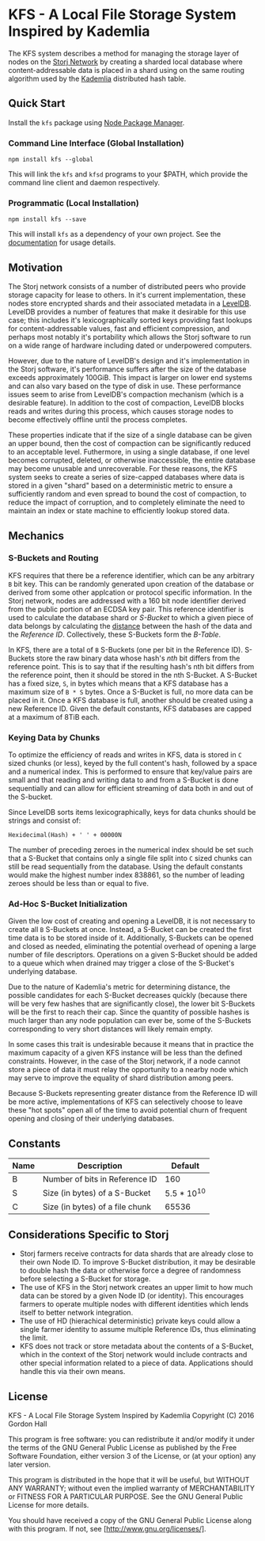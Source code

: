 KFS - A Local File Storage System Inspired by Kademlia
======================================================

The KFS system describes a method for managing the storage layer of nodes on 
the [Storj Network] by creating a sharded local database where 
content-addressable data is placed in a shard using on the same routing 
algorithm used by the [Kademlia] distributed hash table.

Quick Start
-----------

Install the `kfs` package using [Node Package Manager].

### Command Line Interface (Global Installation)

```
npm install kfs --global
```

This will link the `kfs` and `kfsd` programs to your $PATH, which provide the 
command line client and daemon respectively.

### Programmatic (Local Installation)

```
npm install kfs --save
```

This will install `kfs` as a dependency of your own project. See the 
[documentation] for usage details.

Motivation
----------

The Storj network consists of a number of distributed peers who provide 
storage capacity for lease to others. In it's current implementation, these 
nodes store encrypted shards and their associated metadata in a [LevelDB]. 
LevelDB provides a number of features that make it desirable for this use 
case; this includes it's lexicographically sorted keys providing fast lookups 
for content-addressable values, fast and efficient compression, and perhaps 
most notably it's portability which allows the Storj software to run on a 
wide range of hardware including dated or underpowered computers.

However, due to the nature of LevelDB's design and it's implementation in 
the Storj software, it's performance suffers after the size of the database 
exceeds approximately 100GiB. This impact is larger on lower end systems and 
can also vary based on the type of disk in use. These performance issues seem 
to arise from LevelDB's compaction mechanism (which is a desirable feature).
In addition to the cost of compaction, LevelDB blocks reads and writes during 
this process, which causes storage nodes to become effectively offline until 
the process completes. 

These properties indicate that if the size of a single database can be given an 
upper bound, then the cost of compaction can be significantly reduced to an 
acceptable level. Futhermore, in using a single database, if one level becomes 
corrupted, deleted, or otherwise inaccessible, the entire database may become 
unusable and unrecoverable. For these reasons, the KFS system seeks to create 
a series of size-capped databases where data is stored in a given "shard" 
based on a deterministic metric to ensure a sufficiently random and even 
spread to bound the cost of compaction, to reduce the impact of corruption, and 
to completely eliminate the need to maintain an index or state machine to
efficiently lookup stored data.

Mechanics
---------

### S-Buckets and Routing

KFS requires that there be a reference identifier, which can be any arbitrary 
`B` bit key. This can be randomly generated upon creation of the database or 
derived from some other applcation or protocol specific information. In the 
Storj network, nodes are addressed with a 160 bit node identifier derived from 
the public portion of an ECDSA key pair. This reference identifier is used to 
calculate the database shard or *S-Bucket* to which a given piece of data 
belongs by calculating the [distance] between the hash of the data and the 
*Reference ID*. Collectively, these S-Buckets form the *B-Table*.

In KFS, there are a total of `B` S-Buckets (one per bit in the Reference ID). 
S-Buckets store the raw binary data whose hash's *nth* bit differs from the 
reference point. This is to say that if the resulting hash's nth bit differs 
from the reference point, then it should be stored in the nth S-Bucket. A 
S-Bucket has a fixed size, `S`, in bytes which means that a KFS database has 
a maximum size of `B * S` bytes. Once a S-Bucket is full, no more data can be 
placed in it. Once a KFS database is full, another should be created using a 
new Reference ID. Given the default constants, KFS databases are capped at a 
maximum of 8TiB each.

### Keying Data by Chunks

To optimize the efficiency of reads and writes in KFS, data is stored in `C` 
sized chunks (or less), keyed by the full content's hash, followed by a 
space and a numerical index. This is performed to ensure that key/value pairs 
are small and that reading and writing data to and from a S-Bucket is done 
sequentially and can allow for efficient streaming of data both in and out of 
the S-bucket.

Since LevelDB sorts items lexicographically, keys for data chunks should be 
strings and consist of:

```
Hexidecimal(Hash) + ' ' + 00000N
```

The number of preceding zeroes in the numerical index should be set such that 
a S-Bucket that contains only a single file split into `C` sized chunks  can 
still be read sequentially from the database. Using the default constants 
would make the highest number index 838861, so the number of leading zeroes 
should be less than or equal to five.

### Ad-Hoc S-Bucket Initialization

Given the low cost of creating and opening a LevelDB, it is not necessary to 
create all `B` S-Buckets at once. Instead, a S-Bucket can be created the first 
time data is to be stored inside of it. Additionally, S-Buckets can be opened 
and closed as needed, eliminating the potential overhead of opening a large 
number of file descriptors. Operations on a given S-Bucket should be added to 
a queue which when drained may trigger a close of the S-Bucket's underlying 
database.

Due to the nature of Kademlia's metric for determining distance, the possible 
candidates for each S-Bucket decreases quickly (because there will be very few 
hashes that are significantly close), the lower bit S-Buckets will be the first 
to reach their cap. Since the quantity of possible hashes is much larger than 
any node population can ever be, some of the S-Buckets corresponding to very 
short distances will likely remain empty.

In some cases this trait is undesirable because it means that in practice the 
maximum capacity of a given KFS instance will be less than the defined 
constraints. However, in the case of the Storj network, if a node cannot store 
a piece of data it must relay the opportunity to a nearby node which may serve 
to improve the equality of shard distribution among peers.

Because S-Buckets representing greater distance from the Reference ID will be 
more active, implementations of KFS can selectively choose to leave these "hot 
spots" open all of the time to avoid potential churn of frequent opening and 
closing of their underlying databases.

Constants
---------

| Name | Description                       | Default               |
|------|-----------------------------------|-----------------------|
| B    | Number of bits in Reference ID    | 160                   |
| S    | Size (in bytes) of a S-Bucket     | 5.5 * 10<sup>10</sup> |
| C    | Size (in bytes) of a file chunk   | 65536                 |

Considerations Specific to Storj
--------------------------------

* Storj farmers receive contracts for data shards that are already close to 
  their own Node ID. To improve S-Bucket distribution, it may be desirable to 
  double hash the data or otherwise force a degree of randomness before 
  selecting a S-Bucket for storage.
* The use of KFS in the Storj network creates an upper limit to how much data 
  can be stored by a given Node ID (or identity). This encourages farmers to 
  operate multiple nodes with different identities which lends itself to better 
  network integration.
* The use of HD (hierachical deterministic) private keys could allow a single 
  farmer identity to assume multiple Reference IDs, thus eliminating the limit.
* KFS does not track or store metadata about the contents of a S-Bucket, which 
  in the context of the Storj network would include contracts and other special 
  information related to a piece of data. Applications should handle this via 
  their own means.

License
-------

KFS - A Local File Storage System Inspired by Kademlia
Copyright (C) 2016 Gordon Hall

This program is free software: you can redistribute it and/or modify
it under the terms of the GNU General Public License as published by
the Free Software Foundation, either version 3 of the License, or
(at your option) any later version.

This program is distributed in the hope that it will be useful,
but WITHOUT ANY WARRANTY; without even the implied warranty of
MERCHANTABILITY or FITNESS FOR A PARTICULAR PURPOSE.  See the
GNU General Public License for more details.

You should have received a copy of the GNU General Public License
along with this program.  If not, see [http://www.gnu.org/licenses/].

[Kademlia]: https://en.wikipedia.org/wiki/Kademlia "Kademlia"
[Storj Network]: https://storj.io "Storj Labs"
[LevelDB]: http://leveldb.org/ "LevelDB"
[distance]: https://en.wikipedia.org/wiki/Kademlia#Routing_tables
[Node Package Manager]: https://npmjs.org "Node Package Manager"
[documentation]: doc/ "Package Documentation"
